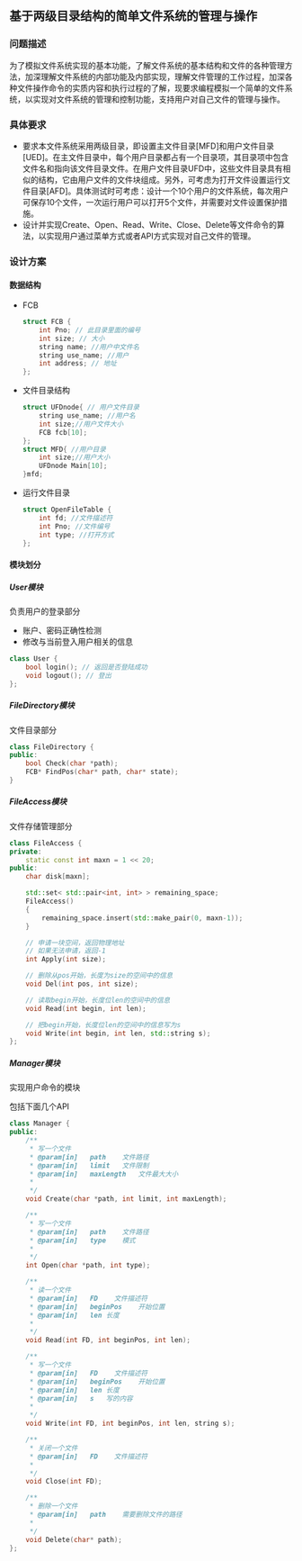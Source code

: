 ## 基于两级目录结构的简单文件系统的管理与操作

### 问题描述

​		为了模拟文件系统实现的基本功能，了解文件系统的基本结构和文件的各种管理方法，加深理解文件系统的内部功能及内部实现，理解文件管理的工作过程，加深各种文件操作命令的实质内容和执行过程的了解，现要求编程模拟一个简单的文件系统，以实现对文件系统的管理和控制功能，支持用户对自己文件的管理与操作。

### 具体要求

- 要求本文件系统采用两级目录，即设置主文件目录[MFD]和用户文件目录[UED]。在主文件目录中，每个用户目录都占有一个目录项，其目录项中包含文件名和指向该文件目录文件。在用户文件目录UFD中，这些文件目录具有相似的结构，它由用户文件的文件块组成。另外，可考虑为打开文件设置运行文件目录[AFD]。具体测试时可考虑：设计一个10个用户的文件系统，每次用户可保存10个文件，一次运行用户可以打开5个文件，并需要对文件设置保护措施。
- 设计并实现Create、Open、Read、Write、Close、Delete等文件命令的算法，以实现用户通过菜单方式或者API方式实现对自己文件的管理。

### 设计方案

#### 数据结构

+ FCB

  ```c++
  struct FCB {
      int Pno; // 此目录里面的编号
      int size; // 大小
      string name; //用户中文件名
      string use_name; //用户
      int address; // 地址
  };
  ```

+ 文件目录结构

  ```c++
  struct UFDnode{ // 用户文件目录
      string use_name; //用户名
      int size;//用户文件大小
      FCB fcb[10];
  };
  struct MFD{ //用户目录
      int size;//用户大小
      UFDnode Main[10];
  }mfd; 
  ```

+ 运行文件目录

  ```c++
  struct OpenFileTable {
      int fd; //文件描述符
      int Pno; //文件编号
      int type; //打开方式
  };
  ```

#### 模块划分

##### User模块

负责用户的登录部分 

+ 账户、密码正确性检测
+ 修改与当前登入用户相关的信息

```c++
class User {
    bool login(); // 返回是否登陆成功
    void logout(); // 登出
};
```



##### FileDirectory模块

文件目录部分

```c++
class FileDirectory {
public:
    bool Check(char *path);
    FCB* FindPos(char* path, char* state);
}
```



##### FileAccess模块

文件存储管理部分

```c++
class FileAccess {
private:
    static const int maxn = 1 << 20;
public:
    char disk[maxn];

    std::set< std::pair<int, int> > remaining_space;
    FileAccess()
    {
        remaining_space.insert(std::make_pair(0, maxn-1));
    }

    // 申请一块空间，返回物理地址
    // 如果无法申请，返回-1
    int Apply(int size);

    // 删除从pos开始，长度为size的空间中的信息
    void Del(int pos, int size);

    // 读取begin开始，长度位len的空间中的信息
    void Read(int begin, int len);

    // 把begin开始，长度位len的空间中的信息写为s
    void Write(int begin, int len, std::string s);
};
```



##### Manager模块

实现用户命令的模块

包括下面几个API

```c++
class Manager {
public:
    /** 
     * 写一个文件
     * @param[in]   path    文件路径
     * @param[in]   limit   文件限制
     * @param[in]   maxLength   文件最大大小
     * 
     */
    void Create(char *path, int limit, int maxLength);

    /** 
     * 写一个文件
     * @param[in]   path    文件路径
     * @param[in]   type    模式
     * 
     */
    int Open(char *path, int type);

    /** 
     * 读一个文件
     * @param[in]   FD    文件描述符
     * @param[in]   beginPos    开始位置
     * @param[in]   len 长度
     * 
     */
    void Read(int FD, int beginPos, int len);

    /** 
     * 写一个文件
     * @param[in]   FD    文件描述符
     * @param[in]   beginPos    开始位置
     * @param[in]   len 长度
     * @param[in]   s   写的内容
     * 
     */
    void Write(int FD, int beginPos, int len, string s);

    /** 
     * 关闭一个文件
     * @param[in]   FD    文件描述符
     * 
     */
    void Close(int FD);

    /** 
     * 删除一个文件
     * @param[in]   path    需要删除文件的路径
     * 
     */
    void Delete(char* path);
};
```











